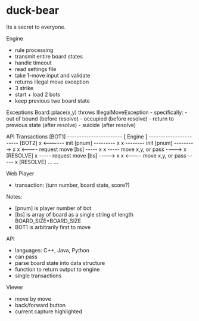 duck-bear
=========

Its a secret to everyone.

Engine
- rule processing
- transmit entire board states
- handle timeout
- read settings file
- take 1-move input and validate
- returns illegal move exception
- 3 strike
- start + load 2 bots
- keep previous two board state

Exceptions
Board::place(x,y) throws IllegalMoveException
	- specifically: 
	- out of bound (before resolve)
	- occupied	(before resolve)
	- return to previous state (after resolve)
	- suicide	(after resolve)

API Transactions
[BOT1] ----------------------- [ Engine ] ----------------------- [BOT2]
   x <------ init [pnum] --------- x
                                   x -------- init [pnum] ---------> x
   x <---- request move [bs] ----- x 
   x ----- move x,y, or pass ----> x
                               [RESOLVE]
                                   x ----- request move [bs] ----> x 
                                   x <---- move x,y, or pass ----- x
                               [RESOLVE]
                                  ...
                                  ...

Web Player
- transaction: (turn number, board state, score?)

Notes:
- [pnum] is player number of bot
- [bs] is array of board as a single string of length BOARD_SIZE*BOARD_SIZE
- BOT1 is arbitrarily first to move

API
- languages: C++, Java, Python
- can pass
- parse board state into data structure
- function to return output to engine
- single transactions

Viewer
- move by move
- back/forward button
- current capture highlighted

